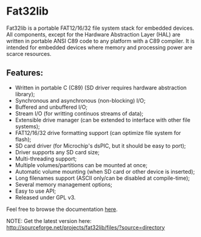 Fat32lib
========

Fat32lib is a portable FAT12/16/32 file system stack for embedded devices. All components, except for the Hardware Abstraction Layer (HAL) are written in portable ANSI C89 code to any platform with a C89 compiler. It is intended for embedded devices where memory and processing power are scarce resources.


Features:
---------

- Written in portable C (C89) (SD driver requires hardware abstraction library);
- Synchronous and asynchronous (non-blocking) I/O;
- Buffered and unbuffered I/O;
- Stream I/O (for writting continuos streams of data);
- Extensible drive manager (can be extended to interface with other file systems);
- FAT12/16/32 drive formatting support (can optimize file system for flash);
- SD card driver (for Microchip's dsPIC, but it should be easy to port);
- Driver supports any SD card size;
- Multi-threading support;
- Multiple volumes/partitions can be mounted at once;
- Automatic volume mounting (when SD card or other device is inserted);
- Long filenames support (ASCII only/can be disabled at compile-time);
- Several memory management options;
- Easy to use API;
- Released under GPL v3.

Feel free to browse the documentation <a href="http://fernando-rodriguez.github.io/fat32lib/doc/html/index.html" target="_blank">here</a>.

NOTE: Get the latest version here: http://sourceforge.net/projects/fat32lib/files/?source=directory

